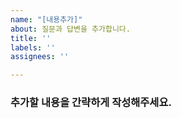 ```yaml
---
name: "[내용추가]"
about: 질문과 답변을 추가합니다.
title: ''
labels: ''
assignees: ''

---
```


### 추가할 내용을 간략하게 작성해주세요.

